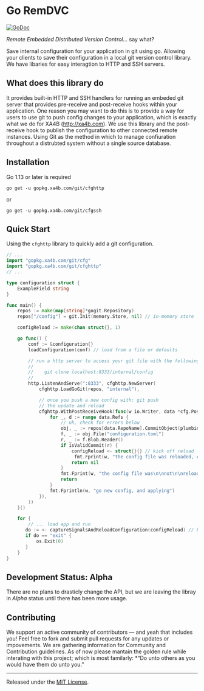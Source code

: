 # Go RemDVC

 [![GoDoc][doc-img]][doc]

*Remote Embedded Distributed Version Control...* say what?

Save internal configuration for your application in git using go. Allowing your clients to save their configuration in a local git version control library. We have libaries for easy interagtion to HTTP and SSH servers.

## What does this library do

It provides built-in HTTP and SSH handlers for running an embeded git server that provides pre-receive and post-receive hooks within your application. One reason you may want to do this is to provide a way for users to use git to push config changes to your application, which is exactly what we do for XA4B (http://xa4b.com). We use this library and the post-receive hook to publish the configuration to other connected remote instances. Using Git as the method in which to manage confiuration throughout a distrubted system without a single source database.

## Installation

Go 1.13 or later is required

`go get -u gopkg.xa4b.com/git/cfghttp`

or

`go get -u gopkg.xa4b.com/git/cfgssh`

## Quick Start

Using the `cfghttp` library to quickly add a git configuration.

```go
// ...
import "gopkg.xa4b.com/git/cfg"
import "gopkg.xa4b.com/git/cfghttp"
// ...

type configuration struct {
    ExampleField string 
}

func main() {
    repos := make(map[string]*gogit.Repository)
    repos["/config"] = git.Init(memory.Store, nil) // in-memory store

    configReload := make(chan struct{}, 1)

    go func() {
        conf := &configuration{}
        loadConfiguration(conf) // load from a file or defaults

        // run a http server to access your git file with the following: 
        //
        //    git clone localhost:8333/internal/config
        //
        http.ListenAndServe(":8333", cfghttp.NewServer(
            cfghttp.LoadGoGit(repos, "internal"),

            // once you push a new config with: git push
            // the update and reload
            cfghttp.WithPostReceiveHook(func(w io.Writer, data *cfg.PostReceivePackHookData){
                for _, d := range data.Refs {
                    // uh, check for errors below
                    obj, _ := repos[data.RepoName].CommitObject(plumbing.NewHash(v.NewHash))
			        f, _ := obj.File("configuration.toml")
                    r, _ := f.Blob.Reader()
                    if isValidCommit(r) {
                        configReload <- struct{}{} // kick off reload
                         fmt.Fprint(w, "the config file was reloaded, congrats.")
                        return nil
                    }
                    fmt.Fprint(w, "the config file was\n\nnot\n\nreloaded.")
                    return
                }
                fmt.Fprintln(w, "go new config, and applying")
            }),
        ))
    }()

    for {
        // ... load app and run
       do := <- captureSignalsAndReloadConfiguration(configReload) // block until config reload or a ^C signal
       if do == "exit" {
           os.Exit(0)
       }
    }
}
```

## Development Status: Alpha

There are no plans to drasticly change the API, but we are leaving the libray in *Alpha* status until there has been more usage.

## Contributing

We support an active community of contributors &mdash; and yeah that includes you! 
Feel free to fork and submit pull requests for any updates or impovements. We are
gathering information for Community and Contribution guidelines. As of now please
mantain the golden rule while interating with this project; which is most
familarly: *“Do unto others as you would have them do unto you.”

<hr>

Released under the [MIT License](LICENSE.txt).

[doc-img]: https://godoc.org/gopkg.xa4b.com/git?status.svg
[doc]: https://godoc.org/gopkg.xa4b.com/git
